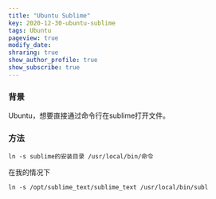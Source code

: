 ```yaml
---
title: "Ubuntu Sublime"
key: 2020-12-30-ubuntu-sublime
tags: Ubuntu
pageview: true
modify_date: 
shraring: true
show_author_profile: true
show_subscribe: true
---
```



### 背景

Ubuntu，想要直接通过命令行在sublime打开文件。
### 方法

`ln -s sublime的安装目录 /usr/local/bin/命令`

在我的情况下

`ln -s /opt/sublime_text/sublime_text /usr/local/bin/subl` 